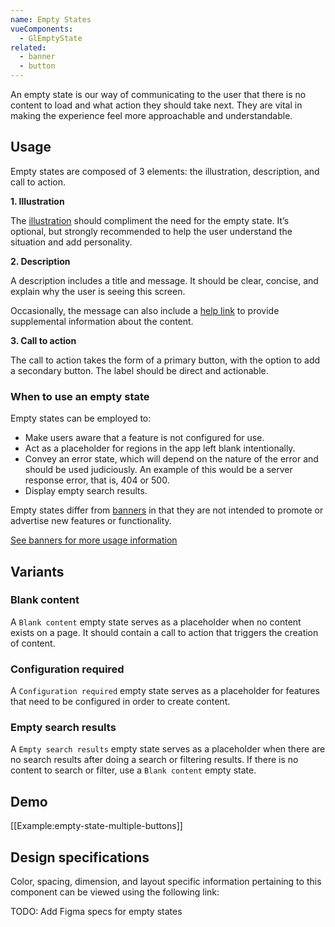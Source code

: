 ```yaml
---
name: Empty States
vueComponents:
  - GlEmptyState
related:
  - banner
  - button
---
```


An empty state is our way of communicating to the user that there is no content to load and what action they should take next. They are vital in making the experience feel more approachable and understandable.

## Usage

Empty states are composed of 3 elements: the illustration, description, and call to action.

**1\. Illustration**

The [illustration](/product-foundations/illustration) should compliment the need for the empty state. It’s optional, but strongly recommended to help the user understand the situation and add personality.

**2\. Description**

A description includes a title and message. It should be clear, concise, and explain why the user is seeing this screen.

Occasionally, the message can also include a [help link](/usability/helping-users) to provide supplemental information about the content.

**3\. Call to action**

The call to action takes the form of a primary button, with the option to add a secondary button. The label should be direct and actionable.

### When to use an empty state

Empty states can be employed to:

- Make users aware that a feature is not configured for use.
- Act as a placeholder for regions in the app left blank intentionally.
- Convey an error state, which will depend on the nature of the error and should be used judiciously. An example of this would be a server response error, that is, 404 or 500.
- Display empty search results.

Empty states differ from [banners](/components/banner) in that they are not intended to promote or advertise new features or functionality.

[See banners for more usage information](/components/banner)

## Variants

### Blank content

A `Blank content` empty state serves as a placeholder when no content exists on a page. It should contain a call to action that triggers the creation of content. 

### Configuration required

A `Configuration required` empty state serves as a placeholder for features that need to be configured in order to create content.

### Empty search results

A `Empty search results` empty state serves as a placeholder when there are no search results after doing a search or filtering results. If there is no content to search or filter, use a `Blank content` empty state. 

## Demo

[[Example:empty-state-multiple-buttons]]

## Design specifications

Color, spacing, dimension, and layout specific information pertaining to this component can be viewed using the following link:

TODO: Add Figma specs for empty states
